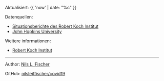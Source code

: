 Aktualisiert: {{ 'now' | date: "%c" }}

Datenquellen:

- [Situationsberichte des Robert Koch Institut](https://www.rki.de/DE/Content/InfAZ/N/Neuartiges_Coronavirus/Situationsberichte/Gesamt.html)
- [John Hopkins University](https://github.com/CSSEGISandData/COVID-19)

Weitere informationen:

- [Robert Koch Institut](https://www.rki.de/DE/Content/InfAZ/N/Neuartiges_Coronavirus/nCoV.html)

---

Author: [Nils L. Fischer](https://nilsleiffischer.de)

GitHub: [nilsleiffischer/covid19](https://github.com/nilsleiffischer/covid19)
